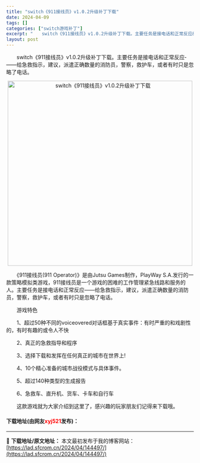 ```yaml
---
title: "switch《911接线员》v1.0.2升级补丁下载"
date: 2024-04-09
tags: []
categories: ["switch游戏补丁"]
excerpt: "　　switch《911接线员》v1.0.2升级补丁下载。主要任务是接电话和正常反应&shy;&mdash;&mdash;给急救指示，建议，派遣正确数量的消防员，警察，救护车，或者有时只是忽略了电话。 　　《911接线员(911 Operator)》是由Jutsu Games制作，PlayWay S&hellip;"
layout: post
---
```


 <p>　　switch《911接线员》v1.0.2升级补丁下载。主要任务是接电话和正常反应&shy;&mdash;&mdash;给急救指示，建议，派遣正确数量的消防员，警察，救护车，或者有时只是忽略了电话。</p> <p align="center"><img align="" border="0" src="https://lad.sfcrom.cn/wp-content/uploads/2024/04/20240409_66152483252d9.webp" width="496" alt="switch《911接线员》v1.0.2升级补丁下载" /></p> <p>　　《911接线员(911 Operator)》是由Jutsu Games制作，PlayWay S.A.发行的一款策略模拟类游戏，911接线员是一个游戏的困难的工作管理紧急线路和服务的人。主要任务是接电话和正常反应&shy;&mdash;&mdash;给急救指示，建议，派遣正确数量的消防员，警察，救护车，或者有时只是忽略了电话。</p> <p>　　游戏特色</p> <p>　　1、超过50种不同的voiceovered对话框基于真实事件：&shy;有时严重的和戏剧性的，有时有趣的或令人不快</p> <p>　　2、真正的急救指导和程序</p> <p>　　3、选择下载和发挥在任何真正的城市在世界上!</p> <p>　　4、10个精心准备的城市战役模式与具体事件。</p> <p>　　5、超过140种类型的生成报告</p> <p>　　6、急救车、直升机、货车、卡车和自行车</p> <p>　　这款游戏就为大家介绍到这里了，感兴趣的玩家朋友们记得来下载哦。</p> <p><h4>下载地址(由网友<font color="red">xyj521</font>发布)：</h4></p> 

---
📖 **下载地址/原文地址：** 本文最初发布于我的博客网站：[https://lad.sfcrom.cn/2024/04/144497/](https://lad.sfcrom.cn/2024/04/144497/)
